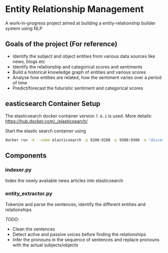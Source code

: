 # Entity Relationship Management

A work-in-progress project aimed at building a entity-relationship builder system using NLP



## Goals of the project (For reference)

- Identify the subject and object entities from various data sources like news, blogs etc
- Identify the relationship and categorical scores and sentiments
- Build a historical knowledge graph of entities and various scores
- Analyse how entities are related, how the sentiment varies over a period of time
- Predict/forecast the futuristic sentiment and categorical scores

## easticsearch Container Setup
The elasticsearch docker container version `7.6.1` is used. More details: https://hub.docker.com/_/elasticsearch/

Start the elastic search container using
```bash
docker run -d --name elasticsearch -p 9200:9200 -p 9300:9300 -e "discovery.type=single-node" elasticsearch:7.6.1
```

## Components

### indexer.py
Index the newly available news articles into elasticsearch

### entity_extractor.py
Tokenize and parse the sentences, identify the different entities and relationships

*TODO*: 
  - Clean the sentences
  - Detect active and passive voices before finding the relationships
  - Infer the pronouns in the sequence of sentences and replace pronouns with the actual subjects/objects


